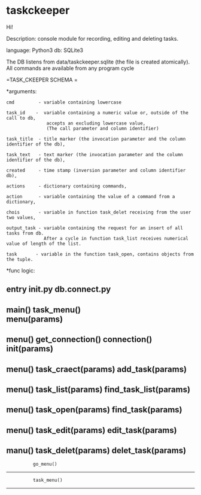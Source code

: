# taskckeeper

Hi!

Description: console module for recording, editing and deleting tasks.

language: Python3
db: SQLite3

The DB listens from data/taskckeeper.sqlite (the file is created atomically).
All commands are available from any program cycle

=TASK_CKEEPER SCHEMA =

*arguments:
    
    cmd         - variable containing lowercase
    
    task_id    -  variable containing a numeric value or, outside of the call to db,
                   accepts an excluding lowercase value,
                   (The call parameter and column identifier)
    
    task_title  - title marker (the invocation parameter and the column identifier of the db),
    
    task_text   - text marker (the invocation parameter and the column identifier of the db),
    
    created     - time stamp (inversion parameter and column identifier db),
    
    actions     - dictionary containing commands,
    
    action      - variable containing the value of a command from a dictionary,
    
    chois       - variable in function task_delet receiving from the user two values,
    
    output_task - variable containing the request for an insert of all tasks from db.
                  After a cycle in function task_list receives numerical value of length of the list.
    
    task       - variable in the function task_open, contains objects from the tuple.




*func logic:

entry          __init__.py                 db.connect.py         
--------------------------------------------------------------------
main()         task_menu()         
               menu(params)        
--------------------------------------------------------------------
menu()                                    get_connection() 
                                              connection()
                                          init(params)
--------------------------------------------------------------------
menu()        task_craect(params)         add_task(params) 
-------------------------------------------------------------------- 
menu()        task_list(params)           find_task_list(params)
--------------------------------------------------------------------
menu()        task_open(params)           find_task(params)
--------------------------------------------------------------------
menu()        task_edit(params)           edit_task(params)
--------------------------------------------------------------------
manu()        task_delet(params)          delet_task(params)
--------------------------------------------------------------------
              go_menu()             
--------------------------------------------------------------------
              task_menu()          
--------------------------------------------------------------------
